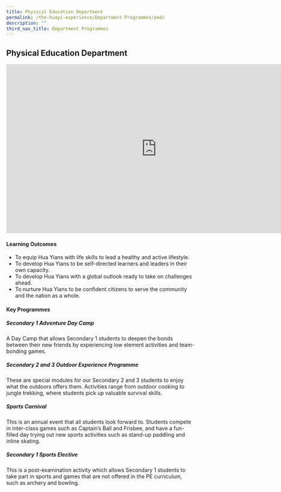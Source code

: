 ```yaml
---
title: Physical Education Department
permalink: /the-huayi-experience/Department-Programmes/ped/
description: ""
third_nav_title: Department Programmes
---
```

## Physical Education Department

<iframe allowfullscreen="true" height="450" width="800" frameborder="0" src="https://docs.google.com/presentation/d/e/2PACX-1vRz1UkXS19MLH-CVVz7nvWS3B7BM1jnhLv1L5v19KByv8rSlYWYsAoEYbzjF8ml-zENVtlDpAtMd_9b/embed?start=false&amp;loop=false&amp;delayms=3000"></iframe>

#### Learning Outcomes

*   To equip Hua Yians with life skills to lead a healthy and active lifestyle.&nbsp;
*   To develop Hua Yians to be self-directed learners and leaders in their own capacity.&nbsp;
*   To develop Hua Yians with a global outlook ready to take on challenges ahead.&nbsp;
*   To nurture Hua Yians to be confident citizens to serve the community and the nation as a whole.

#### Key Programmes

##### Secondary 1 Adventure Day Camp

A Day Camp that allows Secondary 1 students to deepen the bonds between their new friends by experiencing low element activities and team-bonding games.

##### Secondary 2 and 3 Outdoor Experience Programme

These are special modules for our Secondary 2 and 3 students to enjoy what the outdoors offers them. Activities range from outdoor cooking to jungle trekking, where students pick up valuable survival skills.

##### Sports Carnival

This is an annual event that all students look forward to. Students compete in inter-class games such as Captain’s Ball and Frisbee, and have a fun-filled day trying out new sports activities such as stand-up paddling and inline skating.

##### Secondary 1 Sports Elective

This is a post-examination activity which allows Secondary 1 students to take part in sports and games that are not offered in the PE curriculum, such as archery and bowling.